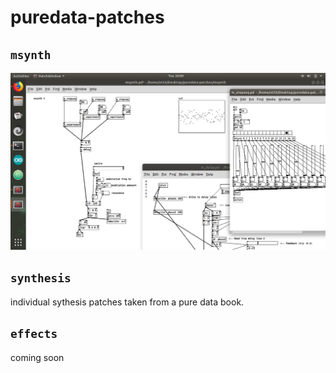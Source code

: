 # puredata-patches

## `msynth`

![screenshot](/screenshot.png)

## `synthesis`

individual sythesis patches taken from a pure data book.

## `effects`

coming soon

